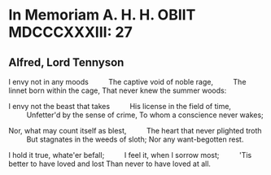 # In Memoriam A. H. H. OBIIT MDCCCXXXIII: 27
## Alfred, Lord Tennyson
I envy not in any moods
         The captive void of noble rage,
         The linnet born within the cage,
That never knew the summer woods:

I envy not the beast that takes
         His license in the field of time,
         Unfetter'd by the sense of crime,
To whom a conscience never wakes;

Nor, what may count itself as blest,
         The heart that never plighted troth
         But stagnates in the weeds of sloth;
Nor any want-begotten rest.

I hold it true, whate'er befall;
         I feel it, when I sorrow most;
         'Tis better to have loved and lost
Than never to have loved at all.